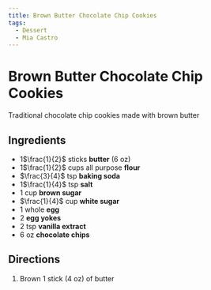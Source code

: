 ```yaml
---
title: Brown Butter Chocolate Chip Cookies
tags:
  - Dessert
  - Mia Castro
---
```


# Brown Butter Chocolate Chip Cookies
Traditional chocolate chip cookies made with brown butter

## Ingredients
- 1$\frac{1}{2}$ sticks **butter** (6 oz)
- 1$\frac{1}{2}$ cups all purpose **flour**
- $\frac{3}{4}$ tsp **baking soda**
- 1$\frac{1}{4}$ tsp **salt**
- 1 cup **brown sugar**
- $\frac{1}{4}$ cup **white sugar**
- 1 whole **egg**
- 2 **egg yokes**
- 2 tsp **vanilla extract**
- 6 oz **chocolate chips**

## Directions
1. Brown 1 stick (4 oz) of butter
